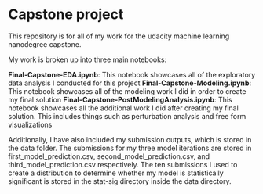 # Capstone project

This repository is for all of my work for the udacity machine learning nanodegree capstone. 

My work is broken up into three main notebooks: 

**Final-Capstone-EDA.ipynb**: This notebook showcases all of the exploratory data analysis I conducted for this project
**Final-Capstone-Modeling.ipynb**: This notebook showcases all of the modeling work I did in order to create my final solution 
**Final-Capstone-PostModelingAnalysis.ipynb**: This notebook showcases all the additional work I did after creating my final solution. This includes things such as perturbation analysis and free form visualizations 

Additionally, I have also included my submission outputs, which is stored in the data folder. The submissions for my three model iterations are stored in first_model_prediction.csv, second_model_prediction.csv, and third_model_prediction.csv respectively. The ten submissions I used to create a distribution to determine whether my model is statistically significant is stored in the stat-sig directory inside the data directory. 
